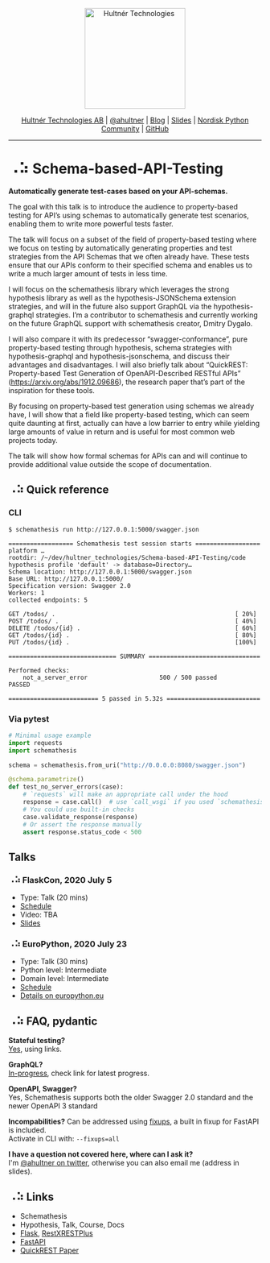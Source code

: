 <p align="center">
  <a href="https://hultner.se/"><img src="https://hultner.se/img/logo/logo_black-01.svg" alt="Hultnér Technologies" align="center" width="200"></a>
</p>
<p align="center">
	<a href="https://hultner.se/" rel="nofollow" class="rich-diff-level-one">Hultnér Technologies AB</a> | <a href="https://twitter.com/ahultner" rel="nofollow" class="rich-diff-level-one">@ahultner</a> | <a href="http://alexander.hultner.se" rel="nofollow" class="rich-diff-level-one">Blog</a> | <a href="https://slides.com/hultner/" rel="nofollow" class="rich-diff-level-one">Slides</a> | <a href="https://www.facebook.com/groups/nordiskpython/" rel="nofollow" class="rich-diff-level-one">Nordisk Python Community</a> | <a href="https://github.com/hultner-technologies/Schema-based-API-Testing/" rel="nofollow" class="rich-diff-level-one">GitHub</a>
	<hr>
</p>

# ⠠⠵ Schema-based-API-Testing
**Automatically generate test-cases based on your API-schemas.**  

The goal with this talk is to introduce the audience to property-based testing for API’s using schemas to automatically generate test scenarios, enabling them to write more powerful tests faster.

The talk will focus on a subset of the field of property-based testing where we focus on testing by automatically generating properties and test strategies from the API Schemas that we often already have. These tests ensure that our APIs conform to their specified schema and enables us to write a much larger amount of tests in less time.

I will focus on the schemathesis library which leverages the strong hypothesis library as well as the hypothesis-JSONSchema extension strategies, and will in the future also support GraphQL via the hypothesis-graphql strategies. I’m a contributor to schemathesis and currently working on the future GraphQL support with schemathesis creator, Dmitry Dygalo.

I will also compare it with its predecessor “swagger-conformance”, pure property-based testing through hypothesis, schema strategies with hypothesis-graphql and hypothesis-jsonschema, and discuss their advantages and disadvantages. I will also briefly talk about “QuickREST: Property-based Test Generation of OpenAPI-Described RESTful APIs” (https://arxiv.org/abs/1912.09686), the research paper that’s part of the inspiration for these tools.

By focusing on property-based test generation using schemas we already have, I will show that a field like property-based testing, which can seem quite daunting at first, actually can have a low barrier to entry while yielding large amounts of value in return and is useful for most common web projects today.

The talk will show how formal schemas for APIs can and will continue to provide additional value outside the scope of documentation.


## ⠠⠵ Quick reference

### CLI
```shell
$ schemathesis run http://127.0.0.1:5000/swagger.json
    
================== Schemathesis test session starts ==================
platform …
rootdir: /~/dev/hultner_technologies/Schema-based-API-Testing/code
hypothesis profile 'default' -> database=Directory…
Schema location: http://127.0.0.1:5000/swagger.json
Base URL: http://127.0.0.1:5000/
Specification version: Swagger 2.0
Workers: 1
collected endpoints: 5

GET /todos/ .                                                  [ 20%]
POST /todos/ .                                                 [ 40%]
DELETE /todos/{id} .                                           [ 60%]
GET /todos/{id} .                                              [ 80%]
PUT /todos/{id} .                                              [100%]

============================== SUMMARY ===============================

Performed checks:
    not_a_server_error                    500 / 500 passed          PASSED

========================= 5 passed in 5.32s ==========================
```
### Via pytest
```python
# Minimal usage example
import requests
import schemathesis

schema = schemathesis.from_uri("http://0.0.0.0:8080/swagger.json")

@schema.parametrize()
def test_no_server_errors(case):
    # `requests` will make an appropriate call under the hood
    response = case.call()  # use `call_wsgi` if you used `schemathesis.from_wsgi`
    # You could use built-in checks
    case.validate_response(response)
    # Or assert the response manually
    assert response.status_code < 500
```

## Talks
### ⠠⠵ FlaskCon, 2020 July 5
- Type: Talk (20 mins)
- [Schedule](https://flaskcon.com/#schedule_section)
- Video: TBA
- [Slides](https://slides.com/hultner/flaskcon2020)

### ⠠⠵ EuroPython, 2020 July 23
- Type: Talk (30 mins)
- Python level: Intermediate
- Domain level: Intermediate
- [Schedule](https://ep2020.europython.eu/schedule/23-july?selected=8XYc942-api-schema-based-testing-with-schemathesis)
- [Details on europython.eu](https://ep2020.europython.eu/talks/8XYc942-api-schema-based-testing-with-schemathesis/)



## ⠠⠵ FAQ, pydantic
**Stateful testing?**  
[Yes](https://schemathesis.readthedocs.io/en/stable/stateful.html), using links.

**GraphQL?**  
[In-progress](https://schemathesis.readthedocs.io/en/stable/graphql.html), check link for latest progress.

**OpenAPI, Swagger?**  
Yes, Schemathesis supports both the older Swagger 2.0 standard and the newer OpenAPI 3 standard

**Incompabilities?**
Can be addressed using [fixups](https://schemathesis.readthedocs.io/en/stable/compatibility.html?highlight=fixup), a built in fixup for FastAPI is included.  
Activate in CLI with: `--fixups=all`

**I have a question not covered here, where can I ask it?**  
I'm [@ahultner on twitter](https://twitter.com/ahultner), otherwise you can also email me (address in slides).

## ⠠⠵ Links
- Schemathesis
- Hypothesis, Talk, Course, Docs
- [Flask](https://flask.palletsprojects.com/en/1.1.x/), [RestX]()[RESTPlus](https://flask-restplus.readthedocs.io/en/stable/)
- [FastAPI](https://fastapi.tiangolo.com)
- [QuickREST Paper](https://arxiv.org/abs/1912.09686)

